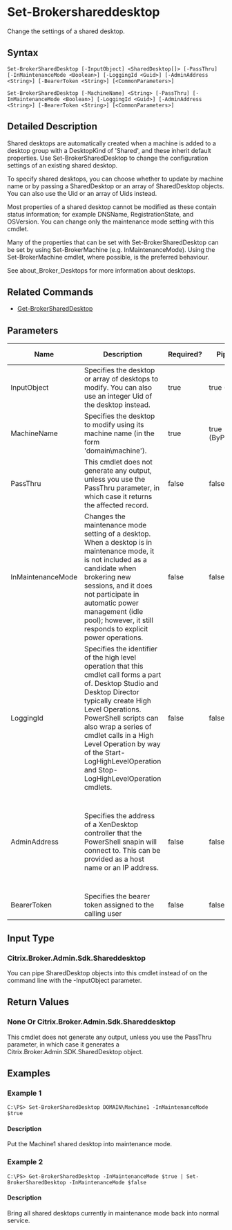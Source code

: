 ﻿
# Set-Brokershareddesktop
Change the settings of a shared desktop.
## Syntax
```
Set-BrokerSharedDesktop [-InputObject] <SharedDesktop[]> [-PassThru] [-InMaintenanceMode <Boolean>] [-LoggingId <Guid>] [-AdminAddress <String>] [-BearerToken <String>] [<CommonParameters>]

Set-BrokerSharedDesktop [-MachineName] <String> [-PassThru] [-InMaintenanceMode <Boolean>] [-LoggingId <Guid>] [-AdminAddress <String>] [-BearerToken <String>] [<CommonParameters>]
```
## Detailed Description
Shared desktops are automatically created when a machine is added to a desktop group with a DesktopKind of 'Shared', and these inherit default properties. Use Set-BrokerSharedDesktop to change the configuration settings of an existing shared desktop.

To specify shared desktops, you can choose whether to update by machine name or by passing a SharedDesktop or an array of SharedDesktop objects. You can also use the Uid or an array of Uids instead.

Most properties of a shared desktop cannot be modified as these contain status information; for example DNSName, RegistrationState, and OSVersion. You can change only the maintenance mode setting with this cmdlet.

Many of the properties that can be set with Set-BrokerSharedDesktop can be set by using Set-BrokerMachine (e.g. InMaintenanceMode). Using the Set-BrokerMachine cmdlet, where possible, is the preferred behaviour.

See about\_Broker\_Desktops for more information about desktops.


## Related Commands

* [Get-BrokerSharedDesktop](../Get-BrokerSharedDesktop/)
## Parameters
| Name   | Description | Required? | Pipeline Input | Default Value |
| --- | --- | --- | --- | --- |
| InputObject | Specifies the desktop or array of desktops to modify. You can also use an integer Uid of the desktop instead. | true | true (ByValue) |  |
| MachineName | Specifies the desktop to modify using its machine name (in the form 'domain\\machine'). | true | true (ByPropertyName) |  |
| PassThru | This cmdlet does not generate any output, unless you use the PassThru parameter, in which case it returns the affected record. | false | false | False |
| InMaintenanceMode | Changes the maintenance mode setting of a desktop. When a desktop is in maintenance mode, it is not included as a candidate when brokering new sessions, and it does not participate in automatic power management (idle pool); however, it still responds to explicit power operations. | false | false |  |
| LoggingId | Specifies the identifier of the high level operation that this cmdlet call forms a part of. Desktop Studio and Desktop Director typically create High Level Operations. PowerShell scripts can also wrap a series of cmdlet calls in a High Level Operation by way of the Start-LogHighLevelOperation and Stop-LogHighLevelOperation cmdlets. | false | false |  |
| AdminAddress | Specifies the address of a XenDesktop controller that the PowerShell snapin will connect to. This can be provided as a host name or an IP address. | false | false | Localhost. Once a value is provided by any cmdlet, this value will become the default. |
| BearerToken | Specifies the bearer token assigned to the calling user | false | false |  |

## Input Type

### Citrix.Broker.Admin.Sdk.Shareddesktop
You can pipe SharedDesktop objects into this cmdlet instead of on the command line with the -InputObject parameter.
## Return Values

### None Or Citrix.Broker.Admin.Sdk.Shareddesktop
This cmdlet does not generate any output, unless you use the PassThru parameter, in which case it generates a Citrix.Broker.Admin.SDK.SharedDesktop object.
## Examples

### Example 1
```
C:\PS> Set-BrokerSharedDesktop DOMAIN\Machine1 -InMaintenanceMode $true
```
#### Description
Put the Machine1 shared desktop into maintenance mode.
### Example 2
```
C:\PS> Get-BrokerSharedDesktop -InMaintenanceMode $true | Set-BrokerSharedDesktop -InMaintenanceMode $false
```
#### Description
Bring all shared desktops currently in maintenance mode back into normal service.
